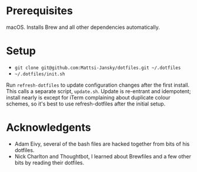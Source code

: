 Prerequisites
=============

macOS. Installs Brew and all other dependencies automatically.

Setup
=====

 * `git clone git@github.com:Mattsi-Jansky/dotfiles.git ~/.dotfiles`
 * `~/.dotfiles/init.sh`

 Run `refresh-dotfiles` to update configuration changes after the first install. This calls a separate script, `update.sh`. Update is re-entrant and idempotent; install nearly is except for iTerm complaining about duplicate colour schemes, so it's best to use refresh-dotfiles after the initial setup.

Acknowledgents
==============

 * Adam Eivy, several of the bash files are hacked together from bits of his dotfiles.
 * Nick Charlton and Thoughtbot, I learned about Brewfiles and a few other bits by reading their dotfiles.